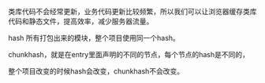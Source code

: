 类库代码不会经常更新，业务代码更新比较频繁，所以我们可以让浏览器缓存类库代码和静态文件，提高效率，减少服务器流量。

hash 所有打包出来的模块，整个项目使用同一个hash。

chunkhash，就是在entry里面声明的不同的节点，每个节点的hash是不同的，

整个项目改变的时候hash会改变，chunkhash不会改变。